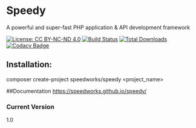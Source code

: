 # Speedy
A powerful and super-fast PHP application & API development framework

[![License: CC BY-NC-ND 4.0](https://licensebuttons.net/l/by-nc-nd/4.0/80x15.png)](http://creativecommons.org/licenses/by-nc-nd/4.0/)
[![Build Status](https://travis-ci.org/shaktiphartiyal/speedy.svg?branch=master)](https://travis-ci.org/shaktiphartiyal/speedy)
[![Total Downloads](https://poser.pugx.org/shaktiphartiyal/speedy/downloads)](https://packagist.org/packages/shaktiphartiyal/speedy)
[![Codacy Badge](https://api.codacy.com/project/badge/Grade/28d61a63a4434022b1ecd87602ada1e4)](https://www.codacy.com/app/shaktiphartiyal/speedy?utm_source=github.com&utm_medium=referral&utm_content=shaktiphartiyal/speedy&utm_campaign=Badge_Grade)
## Installation:
composer create-project speedworks/speedy <project_name>

##Documentation
https://speedworks.github.io/speedy/
### Current Version
1.0
